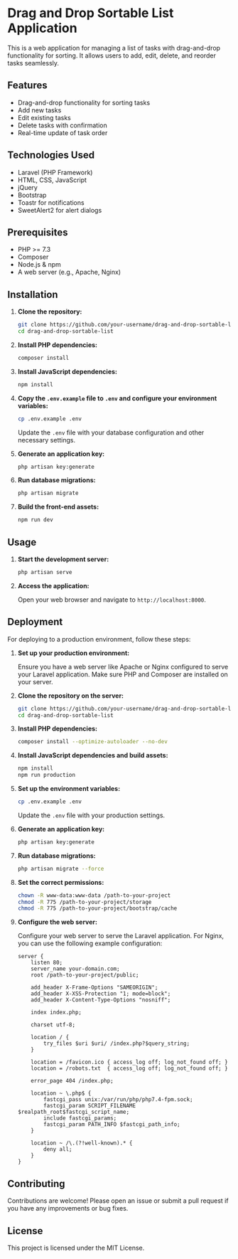 # Drag and Drop Sortable List Application

This is a web application for managing a list of tasks with drag-and-drop functionality for sorting. It allows users to add, edit, delete, and reorder tasks seamlessly.

## Features

-   Drag-and-drop functionality for sorting tasks
-   Add new tasks
-   Edit existing tasks
-   Delete tasks with confirmation
-   Real-time update of task order

## Technologies Used

-   Laravel (PHP Framework)
-   HTML, CSS, JavaScript
-   jQuery
-   Bootstrap
-   Toastr for notifications
-   SweetAlert2 for alert dialogs

## Prerequisites

-   PHP >= 7.3
-   Composer
-   Node.js & npm
-   A web server (e.g., Apache, Nginx)

## Installation

1. **Clone the repository:**

    ```bash
    git clone https://github.com/your-username/drag-and-drop-sortable-list.git
    cd drag-and-drop-sortable-list
    ```

2. **Install PHP dependencies:**

    ```bash
    composer install
    ```

3. **Install JavaScript dependencies:**

    ```bash
    npm install
    ```

4. **Copy the `.env.example` file to `.env` and configure your environment variables:**

    ```bash
    cp .env.example .env
    ```

    Update the `.env` file with your database configuration and other necessary settings.

5. **Generate an application key:**

    ```bash
    php artisan key:generate
    ```

6. **Run database migrations:**

    ```bash
    php artisan migrate
    ```

7. **Build the front-end assets:**

    ```bash
    npm run dev
    ```

## Usage

1. **Start the development server:**

    ```bash
    php artisan serve
    ```

2. **Access the application:**

    Open your web browser and navigate to `http://localhost:8000`.

## Deployment

For deploying to a production environment, follow these steps:

1. **Set up your production environment:**

    Ensure you have a web server like Apache or Nginx configured to serve your Laravel application. Make sure PHP and Composer are installed on your server.

2. **Clone the repository on the server:**

    ```bash
    git clone https://github.com/your-username/drag-and-drop-sortable-list.git
    cd drag-and-drop-sortable-list
    ```

3. **Install PHP dependencies:**

    ```bash
    composer install --optimize-autoloader --no-dev
    ```

4. **Install JavaScript dependencies and build assets:**

    ```bash
    npm install
    npm run production
    ```

5. **Set up the environment variables:**

    ```bash
    cp .env.example .env
    ```

    Update the `.env` file with your production settings.

6. **Generate an application key:**

    ```bash
    php artisan key:generate
    ```

7. **Run database migrations:**

    ```bash
    php artisan migrate --force
    ```

8. **Set the correct permissions:**

    ```bash
    chown -R www-data:www-data /path-to-your-project
    chmod -R 775 /path-to-your-project/storage
    chmod -R 775 /path-to-your-project/bootstrap/cache
    ```

9. **Configure the web server:**

    Configure your web server to serve the Laravel application. For Nginx, you can use the following example configuration:

    ```nginx
    server {
        listen 80;
        server_name your-domain.com;
        root /path-to-your-project/public;

        add_header X-Frame-Options "SAMEORIGIN";
        add_header X-XSS-Protection "1; mode=block";
        add_header X-Content-Type-Options "nosniff";

        index index.php;

        charset utf-8;

        location / {
            try_files $uri $uri/ /index.php?$query_string;
        }

        location = /favicon.ico { access_log off; log_not_found off; }
        location = /robots.txt  { access_log off; log_not_found off; }

        error_page 404 /index.php;

        location ~ \.php$ {
            fastcgi_pass unix:/var/run/php/php7.4-fpm.sock;
            fastcgi_param SCRIPT_FILENAME $realpath_root$fastcgi_script_name;
            include fastcgi_params;
            fastcgi_param PATH_INFO $fastcgi_path_info;
        }

        location ~ /\.(?!well-known).* {
            deny all;
        }
    }
    ```

## Contributing

Contributions are welcome! Please open an issue or submit a pull request if you have any improvements or bug fixes.

## License

This project is licensed under the MIT License.

